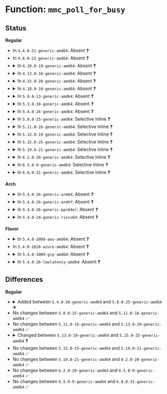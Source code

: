 # Function: <code>mmc_poll_for_busy</code>

## Status
<b>Regular</b>
<ul>
<li>
In <code>4.4.0-21-generic-amd64</code>: Absent ❓
</li>
<li>
In <code>4.8.0-22-generic-amd64</code>: Absent ❓
</li>
<li>
<details>
<summary>In <code>4.10.0-19-generic-amd64</code>: Absent ❓</summary>

```json
{
  "name": "mmc_poll_for_busy",
  "collision_type": "Unique Static",
  "inline_type": "Full",
  "funcs": [
    {
      "addr": 18446744071586562683,
      "name": "mmc_poll_for_busy",
      "external": false,
      "loc": "drivers/mmc/core/mmc_ops.c:453",
      "file": "drivers/mmc/core/mmc_ops.c",
      "inline": "not declared, inlined",
      "caller_inline": [
        "drivers/mmc/core/mmc_ops.c:__mmc_switch"
      ],
      "caller_func": []
    }
  ],
  "symbols": []
}
```
</details>
</li>
<li>
<details>
<summary>In <code>4.13.0-16-generic-amd64</code>: Absent ❓</summary>

```json
{
  "name": "mmc_poll_for_busy",
  "collision_type": "Unique Static",
  "inline_type": "Full",
  "funcs": [
    {
      "addr": 18446744071586686600,
      "name": "mmc_poll_for_busy",
      "external": false,
      "loc": "drivers/mmc/core/mmc_ops.c:448",
      "file": "drivers/mmc/core/mmc_ops.c",
      "inline": "not declared, inlined",
      "caller_inline": [
        "drivers/mmc/core/mmc_ops.c:__mmc_switch"
      ],
      "caller_func": []
    }
  ],
  "symbols": []
}
```
</details>
</li>
<li>
<details>
<summary>In <code>4.15.0-20-generic-amd64</code>: Absent ❓</summary>

```json
{
  "name": "mmc_poll_for_busy",
  "collision_type": "Unique Static",
  "inline_type": "Full",
  "funcs": [
    {
      "addr": 18446744071587171032,
      "name": "mmc_poll_for_busy",
      "external": false,
      "loc": "drivers/mmc/core/mmc_ops.c:449",
      "file": "drivers/mmc/core/mmc_ops.c",
      "inline": "not declared, inlined",
      "caller_inline": [
        "drivers/mmc/core/mmc_ops.c:__mmc_switch"
      ],
      "caller_func": []
    }
  ],
  "symbols": []
}
```
</details>
</li>
<li>
<details>
<summary>In <code>4.18.0-10-generic-amd64</code>: Absent ❓</summary>

```json
{
  "name": "mmc_poll_for_busy",
  "collision_type": "Unique Static",
  "inline_type": "Full",
  "funcs": [
    {
      "addr": 18446744071587470772,
      "name": "mmc_poll_for_busy",
      "external": false,
      "loc": "drivers/mmc/core/mmc_ops.c:449",
      "file": "drivers/mmc/core/mmc_ops.c",
      "inline": "not declared, inlined",
      "caller_inline": [
        "drivers/mmc/core/mmc_ops.c:__mmc_switch"
      ],
      "caller_func": []
    }
  ],
  "symbols": []
}
```
</details>
</li>
<li>
<details>
<summary>In <code>5.0.0-13-generic-amd64</code>: Absent ❓</summary>

```json
{
  "name": "mmc_poll_for_busy",
  "collision_type": "Unique Static",
  "inline_type": "Full",
  "funcs": [
    {
      "addr": 18446744071587651044,
      "name": "mmc_poll_for_busy",
      "external": false,
      "loc": "drivers/mmc/core/mmc_ops.c:449",
      "file": "drivers/mmc/core/mmc_ops.c",
      "inline": "not declared, inlined",
      "caller_inline": [
        "drivers/mmc/core/mmc_ops.c:__mmc_switch"
      ],
      "caller_func": []
    }
  ],
  "symbols": []
}
```
</details>
</li>
<li>
<details>
<summary>In <code>5.3.0-18-generic-amd64</code>: Absent ❓</summary>

```json
{
  "name": "mmc_poll_for_busy",
  "collision_type": "Unique Static",
  "inline_type": "Full",
  "funcs": [
    {
      "addr": 18446744071587929125,
      "name": "mmc_poll_for_busy",
      "external": false,
      "loc": "drivers/mmc/core/mmc_ops.c:451",
      "file": "drivers/mmc/core/mmc_ops.c",
      "inline": "not declared, inlined",
      "caller_inline": [
        "drivers/mmc/core/mmc_ops.c:__mmc_switch"
      ],
      "caller_func": []
    }
  ],
  "symbols": []
}
```
</details>
</li>
<li>
<details>
<summary>In <code>5.4.0-26-generic-amd64</code>: Absent ❓</summary>

```json
{
  "name": "mmc_poll_for_busy",
  "collision_type": "Unique Static",
  "inline_type": "Full",
  "funcs": [
    {
      "addr": 18446744071588135032,
      "name": "mmc_poll_for_busy",
      "external": false,
      "loc": "drivers/mmc/core/mmc_ops.c:451",
      "file": "drivers/mmc/core/mmc_ops.c",
      "inline": "not declared, inlined",
      "caller_inline": [
        "drivers/mmc/core/mmc_ops.c:__mmc_switch"
      ],
      "caller_func": []
    }
  ],
  "symbols": []
}
```
</details>
</li>
<li>
<details>
<summary>In <code>5.8.0-25-generic-amd64</code>: Selective Inline ❓</summary>

```c
int mmc_poll_for_busy(struct mmc_card * card, unsigned int timeout_ms, enum mmc_busy_cmd busy_cmd)
```

```json
{
  "name": "mmc_poll_for_busy",
  "collision_type": "Unique Global",
  "inline_type": "Selective",
  "funcs": [
    {
      "addr": 18446744071588996168,
      "name": "mmc_poll_for_busy",
      "external": true,
      "loc": "drivers/mmc/core/mmc_ops.c:539",
      "file": "drivers/mmc/core/mmc_ops.c",
      "inline": "not declared, inlined",
      "caller_inline": [
        "drivers/mmc/core/mmc_ops.c:mmc_send_hpi_cmd"
      ],
      "caller_func": [
        "drivers/mmc/core/core.c:mmc_do_erase"
      ]
    }
  ],
  "symbols": [
    {
      "addr": 18446744071588998304,
      "name": "mmc_poll_for_busy",
      "section": ".text",
      "bind": "STB_GLOBAL",
      "size": 26
    }
  ]
}
```
</details>
</li>
<li>
<details>
<summary>In <code>5.11.0-16-generic-amd64</code>: Selective Inline ❓</summary>

```c
int mmc_poll_for_busy(struct mmc_card * card, unsigned int timeout_ms, enum mmc_busy_cmd busy_cmd)
```

```json
{
  "name": "mmc_poll_for_busy",
  "collision_type": "Unique Global",
  "inline_type": "Selective",
  "funcs": [
    {
      "addr": 18446744071589005992,
      "name": "mmc_poll_for_busy",
      "external": true,
      "loc": "drivers/mmc/core/mmc_ops.c:539",
      "file": "drivers/mmc/core/mmc_ops.c",
      "inline": "not declared, inlined",
      "caller_inline": [
        "drivers/mmc/core/mmc_ops.c:mmc_send_hpi_cmd"
      ],
      "caller_func": [
        "drivers/mmc/core/core.c:mmc_do_erase"
      ]
    }
  ],
  "symbols": [
    {
      "addr": 18446744071589008128,
      "name": "mmc_poll_for_busy",
      "section": ".text",
      "bind": "STB_GLOBAL",
      "size": 26
    }
  ]
}
```
</details>
</li>
<li>
<details>
<summary>In <code>5.13.0-19-generic-amd64</code>: Selective Inline ❓</summary>

```c
int mmc_poll_for_busy(struct mmc_card * card, unsigned int timeout_ms, enum mmc_busy_cmd busy_cmd)
```

```json
{
  "name": "mmc_poll_for_busy",
  "collision_type": "Unique Global",
  "inline_type": "Selective",
  "funcs": [
    {
      "addr": 18446744071588893375,
      "name": "mmc_poll_for_busy",
      "external": true,
      "loc": "drivers/mmc/core/mmc_ops.c:518",
      "file": "drivers/mmc/core/mmc_ops.c",
      "inline": "not declared, inlined",
      "caller_inline": [
        "drivers/mmc/core/mmc_ops.c:mmc_interrupt_hpi"
      ],
      "caller_func": [
        "drivers/mmc/core/core.c:mmc_do_erase"
      ]
    }
  ],
  "symbols": [
    {
      "addr": 18446744071588895472,
      "name": "mmc_poll_for_busy",
      "section": ".text",
      "bind": "STB_GLOBAL",
      "size": 26
    }
  ]
}
```
</details>
</li>
<li>
<details>
<summary>In <code>5.15.0-25-generic-amd64</code>: Selective Inline ❓</summary>

```c
int mmc_poll_for_busy(struct mmc_card * card, unsigned int timeout_ms, bool retry_crc_err, enum mmc_busy_cmd busy_cmd)
```

```json
{
  "name": "mmc_poll_for_busy",
  "collision_type": "Unique Global",
  "inline_type": "Selective",
  "funcs": [
    {
      "addr": 18446744071589596230,
      "name": "mmc_poll_for_busy",
      "external": true,
      "loc": "drivers/mmc/core/mmc_ops.c:515",
      "file": "drivers/mmc/core/mmc_ops.c",
      "inline": "not declared, inlined",
      "caller_inline": [
        "drivers/mmc/core/mmc_ops.c:mmc_interrupt_hpi",
        "drivers/mmc/core/mmc_ops.c:__mmc_switch"
      ],
      "caller_func": [
        "drivers/mmc/core/core.c:mmc_do_erase",
        "drivers/mmc/core/sd.c:_mmc_sd_suspend",
        "drivers/mmc/core/sd.c:mmc_sd_init_card",
        "drivers/mmc/core/sd.c:sd_flush_cache"
      ]
    }
  ],
  "symbols": [
    {
      "addr": 18446744071589595936,
      "name": "mmc_poll_for_busy",
      "section": ".text",
      "bind": "STB_GLOBAL",
      "size": 76
    }
  ]
}
```
</details>
</li>
<li>
<details>
<summary>In <code>5.19.0-21-generic-amd64</code>: Selective Inline ❓</summary>

```c
int mmc_poll_for_busy(struct mmc_card * card, unsigned int timeout_ms, bool retry_crc_err, enum mmc_busy_cmd busy_cmd)
```

```json
{
  "name": "mmc_poll_for_busy",
  "collision_type": "Unique Global",
  "inline_type": "Selective",
  "funcs": [
    {
      "addr": 18446744071591093488,
      "name": "mmc_poll_for_busy",
      "external": true,
      "loc": "drivers/mmc/core/mmc_ops.c:544",
      "file": "drivers/mmc/core/mmc_ops.c",
      "inline": "not declared, inlined",
      "caller_inline": [
        "drivers/mmc/core/mmc_ops.c:mmc_interrupt_hpi",
        "drivers/mmc/core/mmc_ops.c:__mmc_switch"
      ],
      "caller_func": [
        "drivers/mmc/core/core.c:mmc_do_erase",
        "drivers/mmc/core/sd.c:_mmc_sd_suspend",
        "drivers/mmc/core/sd.c:mmc_sd_init_card",
        "drivers/mmc/core/sd.c:sd_flush_cache"
      ]
    }
  ],
  "symbols": [
    {
      "addr": 18446744071591092624,
      "name": "mmc_poll_for_busy",
      "section": ".text",
      "bind": "STB_GLOBAL",
      "size": 107
    }
  ]
}
```
</details>
</li>
<li>
<details>
<summary>In <code>6.2.0-20-generic-amd64</code>: Selective Inline ❓</summary>

```c
int mmc_poll_for_busy(struct mmc_card * card, unsigned int timeout_ms, bool retry_crc_err, enum mmc_busy_cmd busy_cmd)
```

```json
{
  "name": "mmc_poll_for_busy",
  "collision_type": "Unique Global",
  "inline_type": "Selective",
  "funcs": [
    {
      "addr": 18446744071592811889,
      "name": "mmc_poll_for_busy",
      "external": true,
      "loc": "drivers/mmc/core/mmc_ops.c:544",
      "file": "drivers/mmc/core/mmc_ops.c",
      "inline": "not declared, inlined",
      "caller_inline": [
        "drivers/mmc/core/mmc_ops.c:mmc_interrupt_hpi",
        "drivers/mmc/core/mmc_ops.c:__mmc_switch"
      ],
      "caller_func": [
        "drivers/mmc/core/core.c:mmc_do_erase",
        "drivers/mmc/core/sd.c:_mmc_sd_suspend",
        "drivers/mmc/core/sd.c:mmc_sd_init_card",
        "drivers/mmc/core/sd.c:sd_flush_cache"
      ]
    }
  ],
  "symbols": [
    {
      "addr": 18446744071592810000,
      "name": "mmc_poll_for_busy",
      "section": ".text",
      "bind": "STB_GLOBAL",
      "size": 107
    }
  ]
}
```
</details>
</li>
<li>
<details>
<summary>In <code>6.5.0-9-generic-amd64</code>: Selective Inline ❓</summary>

```c
int mmc_poll_for_busy(struct mmc_card * card, unsigned int timeout_ms, bool retry_crc_err, enum mmc_busy_cmd busy_cmd)
```

```json
{
  "name": "mmc_poll_for_busy",
  "collision_type": "Unique Global",
  "inline_type": "Selective",
  "funcs": [
    {
      "addr": 18446744071593248641,
      "name": "mmc_poll_for_busy",
      "external": true,
      "loc": "drivers/mmc/core/mmc_ops.c:544",
      "file": "drivers/mmc/core/mmc_ops.c",
      "inline": "not declared, inlined",
      "caller_inline": [
        "drivers/mmc/core/mmc_ops.c:mmc_interrupt_hpi",
        "drivers/mmc/core/mmc_ops.c:__mmc_switch"
      ],
      "caller_func": [
        "drivers/mmc/core/core.c:mmc_do_erase",
        "drivers/mmc/core/sd.c:_mmc_sd_suspend",
        "drivers/mmc/core/sd.c:mmc_sd_init_card",
        "drivers/mmc/core/sd.c:sd_flush_cache"
      ]
    }
  ],
  "symbols": [
    {
      "addr": 18446744071593246768,
      "name": "mmc_poll_for_busy",
      "section": ".text",
      "bind": "STB_GLOBAL",
      "size": 107
    }
  ]
}
```
</details>
</li>
<li>
<details>
<summary>In <code>6.8.0-31-generic-amd64</code>: Selective Inline ❓</summary>

```c
int mmc_poll_for_busy(struct mmc_card * card, unsigned int timeout_ms, bool retry_crc_err, enum mmc_busy_cmd busy_cmd)
```

```json
{
  "name": "mmc_poll_for_busy",
  "collision_type": "Unique Global",
  "inline_type": "Selective",
  "funcs": [
    {
      "addr": 18446744071594003793,
      "name": "mmc_poll_for_busy",
      "external": true,
      "loc": "drivers/mmc/core/mmc_ops.c:544",
      "file": "drivers/mmc/core/mmc_ops.c",
      "inline": "not declared, inlined",
      "caller_inline": [
        "drivers/mmc/core/mmc_ops.c:mmc_interrupt_hpi",
        "drivers/mmc/core/mmc_ops.c:__mmc_switch"
      ],
      "caller_func": [
        "drivers/mmc/core/core.c:mmc_do_erase",
        "drivers/mmc/core/core.c:mmc_cqe_recovery",
        "drivers/mmc/core/sd.c:_mmc_sd_suspend",
        "drivers/mmc/core/sd.c:mmc_sd_init_card",
        "drivers/mmc/core/sd.c:sd_flush_cache"
      ]
    }
  ],
  "symbols": [
    {
      "addr": 18446744071594001920,
      "name": "mmc_poll_for_busy",
      "section": ".text",
      "bind": "STB_GLOBAL",
      "size": 107
    }
  ]
}
```
</details>
</li>
</ul>
<b>Arch</b>
<ul>
<li>
<details>
<summary>In <code>5.4.0-26-generic-arm64</code>: Absent ❓</summary>

```json
{
  "name": "mmc_poll_for_busy",
  "collision_type": "Unique Static",
  "inline_type": "Full",
  "funcs": [
    {
      "addr": 18446603336501387648,
      "name": "mmc_poll_for_busy",
      "external": false,
      "loc": "drivers/mmc/core/mmc_ops.c:451",
      "file": "drivers/mmc/core/mmc_ops.c",
      "inline": "not declared, inlined",
      "caller_inline": [
        "drivers/mmc/core/mmc_ops.c:__mmc_switch"
      ],
      "caller_func": []
    }
  ],
  "symbols": []
}
```
</details>
</li>
<li>
<details>
<summary>In <code>5.4.0-26-generic-armhf</code>: Absent ❓</summary>

```json
{
  "name": "mmc_poll_for_busy",
  "collision_type": "Unique Static",
  "inline_type": "Full",
  "funcs": [
    {
      "addr": 3233876992,
      "name": "mmc_poll_for_busy",
      "external": false,
      "loc": "drivers/mmc/core/mmc_ops.c:451",
      "file": "drivers/mmc/core/mmc_ops.c",
      "inline": "not declared, inlined",
      "caller_inline": [
        "drivers/mmc/core/mmc_ops.c:__mmc_switch"
      ],
      "caller_func": []
    }
  ],
  "symbols": []
}
```
</details>
</li>
<li>
<details>
<summary>In <code>5.4.0-26-generic-ppc64el</code>: Absent ❓</summary>

```json
{
  "name": "mmc_poll_for_busy",
  "collision_type": "Unique Static",
  "inline_type": "Full",
  "funcs": [
    {
      "addr": 13835058055294948048,
      "name": "mmc_poll_for_busy",
      "external": false,
      "loc": "drivers/mmc/core/mmc_ops.c:451",
      "file": "drivers/mmc/core/mmc_ops.c",
      "inline": "not declared, inlined",
      "caller_inline": [
        "drivers/mmc/core/mmc_ops.c:__mmc_switch"
      ],
      "caller_func": []
    }
  ],
  "symbols": []
}
```
</details>
</li>
<li>
<details>
<summary>In <code>5.4.0-24-generic-riscv64</code>: Absent ❓</summary>

```json
{
  "name": "mmc_poll_for_busy",
  "collision_type": "Unique Static",
  "inline_type": "Full",
  "funcs": [
    {
      "addr": 18446743936277996486,
      "name": "mmc_poll_for_busy",
      "external": false,
      "loc": "drivers/mmc/core/mmc_ops.c:451",
      "file": "drivers/mmc/core/mmc_ops.c",
      "inline": "not declared, inlined",
      "caller_inline": [
        "drivers/mmc/core/mmc_ops.c:__mmc_switch"
      ],
      "caller_func": []
    }
  ],
  "symbols": []
}
```
</details>
</li>
</ul>
<b>Flavor</b>
<ul>
<li>
<details>
<summary>In <code>5.4.0-1009-aws-amd64</code>: Absent ❓</summary>

```json
{
  "name": "mmc_poll_for_busy",
  "collision_type": "Unique Static",
  "inline_type": "Full",
  "funcs": [
    {
      "addr": 18446744071587756600,
      "name": "mmc_poll_for_busy",
      "external": false,
      "loc": "drivers/mmc/core/mmc_ops.c:451",
      "file": "drivers/mmc/core/mmc_ops.c",
      "inline": "not declared, inlined",
      "caller_inline": [
        "drivers/mmc/core/mmc_ops.c:__mmc_switch"
      ],
      "caller_func": []
    }
  ],
  "symbols": []
}
```
</details>
</li>
<li>
In <code>5.4.0-1010-azure-amd64</code>: Absent ❓
</li>
<li>
<details>
<summary>In <code>5.4.0-1009-gcp-amd64</code>: Absent ❓</summary>

```json
{
  "name": "mmc_poll_for_busy",
  "collision_type": "Unique Static",
  "inline_type": "Full",
  "funcs": [
    {
      "addr": 18446744071588089560,
      "name": "mmc_poll_for_busy",
      "external": false,
      "loc": "drivers/mmc/core/mmc_ops.c:451",
      "file": "drivers/mmc/core/mmc_ops.c",
      "inline": "not declared, inlined",
      "caller_inline": [
        "drivers/mmc/core/mmc_ops.c:__mmc_switch"
      ],
      "caller_func": []
    }
  ],
  "symbols": []
}
```
</details>
</li>
<li>
<details>
<summary>In <code>5.4.0-26-lowlatency-amd64</code>: Absent ❓</summary>

```json
{
  "name": "mmc_poll_for_busy",
  "collision_type": "Unique Static",
  "inline_type": "Full",
  "funcs": [
    {
      "addr": 18446744071588207096,
      "name": "mmc_poll_for_busy",
      "external": false,
      "loc": "drivers/mmc/core/mmc_ops.c:451",
      "file": "drivers/mmc/core/mmc_ops.c",
      "inline": "not declared, inlined",
      "caller_inline": [
        "drivers/mmc/core/mmc_ops.c:__mmc_switch"
      ],
      "caller_func": []
    }
  ],
  "symbols": []
}
```
</details>
</li>
</ul>

## Differences
<b>Regular</b>
<ul>
<li>
<details>
<summary>Added between <code>5.4.0-26-generic-amd64</code> and <code>5.8.0-25-generic-amd64</code> ➕</summary>

```c
int mmc_poll_for_busy(struct mmc_card * card, unsigned int timeout_ms, enum mmc_busy_cmd busy_cmd)
```
</details>
</li>
<li>
No changes between <code>5.8.0-25-generic-amd64</code> and <code>5.11.0-16-generic-amd64</code> ✅
</li>
<li>
No changes between <code>5.11.0-16-generic-amd64</code> and <code>5.13.0-19-generic-amd64</code> ✅
</li>
<li>
<details>
<summary>Changed between <code>5.13.0-19-generic-amd64</code> and <code>5.15.0-25-generic-amd64</code> ❓</summary>
<ul>
<li>
<b>Param added. </b>
<code>bool retry_crc_err</code>
</li>
<li>
<b>Param reordered. </b>
<code>card, timeout_ms, busy_cmd</code> ➡️ <code>card, timeout_ms, retry_crc_err, busy_cmd</code>
</li>
</ul>
</details>
</li>
<li>
No changes between <code>5.15.0-25-generic-amd64</code> and <code>5.19.0-21-generic-amd64</code> ✅
</li>
<li>
No changes between <code>5.19.0-21-generic-amd64</code> and <code>6.2.0-20-generic-amd64</code> ✅
</li>
<li>
No changes between <code>6.2.0-20-generic-amd64</code> and <code>6.5.0-9-generic-amd64</code> ✅
</li>
<li>
No changes between <code>6.5.0-9-generic-amd64</code> and <code>6.8.0-31-generic-amd64</code> ✅
</li>
</ul>
